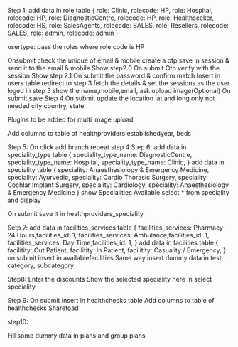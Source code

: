 Step 1:
add data in role table
    {
        role: Clinic, rolecode: HP,
        role: Hospital, rolecode: HP,
        role: DiagnosticCentre, rolecode: HP,
        role: Healthseeker, rolecode: HS,
        role: SalesAgents, rolecode: SALES,
        role: Resellers, rolecode: SALES,
        role: admin, rolecode: admin
    }

usertype: pass the roles where role code is HP

Onsubmit check the unique of email & mobile 
create a otp save in session & send it to the email & mobile 
Show step2.0
On submit Otp verify with the session 
Show step 2.1 
On submit the password & confirm match
Insert in users table
redirect to step 3
fetch the details & set the sessions as the user loged in
step 3
show the name,mobile,email, ask upload image(Optional)
On submit save 
Step 4
On submit update the location lat and long only not needed city country, state

Plugins to be added for multi image upload


Add columns to table of healthproviders
establishedyear,
beds

Step 5:
On click add branch repeat step 4
Step 6:
add data in speciality_type table
    {
        speciality_type_name: DiagnosticCentre,
        speciality_type_name: Hospital,
        speciality_type_name: Clinic,
    }
add data in speciality table
    {
        speciality: Anaesthesiology & Emergency Medicine,
        speciality: Ayurvedic,
        speciality: Cardio Thorasic Surgery,
        speciality: Cochlar Implant Surgery,
        speciality: Cardiology,
        speciality: Anaesthesiology & Emergency Medicine
    }
show Specialities Available select * from speciality and display

On submit save it in healthproviders_speciality

Setp 7:
add data in facilities_services table
    {
      facilities_services: Pharmacy 24 Hours,facilities_id: 1,
      facilities_services: Ambulance,facilities_id: 1,
      facilities_services: Day Time,facilities_id: 1,
    }
add data in facilities table
    {
      facilitity: Out Patient,
      facilitity: In Patient,
      facilitity: Casuality / Emergency,
    }
on submit insert in availablefacilities
Same way insert dummy data in test, category, subcategory


Step8:
Enter the discounts
Show the selected speciality here in select speciality


Step 9:
On submit Insert in healthchecks table
Add columns to table of healthchecks
Sharetoad


step10:

Fill some dummy data in plans and group plans
